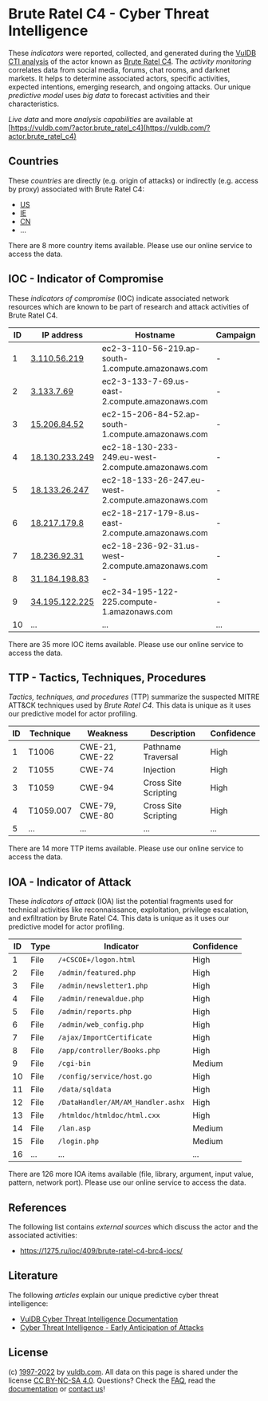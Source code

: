 # Brute Ratel C4 - Cyber Threat Intelligence

These _indicators_ were reported, collected, and generated during the [VulDB CTI analysis](https://vuldb.com/?kb.cti) of the actor known as [Brute Ratel C4](https://vuldb.com/?actor.brute_ratel_c4). The _activity monitoring_ correlates data from social media, forums, chat rooms, and darknet markets. It helps to determine associated actors, specific activities, expected intentions, emerging research, and ongoing attacks. Our unique _predictive model_ uses _big data_ to forecast activities and their characteristics.

_Live data_ and more _analysis capabilities_ are available at [https://vuldb.com/?actor.brute_ratel_c4](https://vuldb.com/?actor.brute_ratel_c4)

## Countries

These _countries_ are directly (e.g. origin of attacks) or indirectly (e.g. access by proxy) associated with Brute Ratel C4:

* [US](https://vuldb.com/?country.us)
* [IE](https://vuldb.com/?country.ie)
* [CN](https://vuldb.com/?country.cn)
* ...

There are 8 more country items available. Please use our online service to access the data.

## IOC - Indicator of Compromise

These _indicators of compromise_ (IOC) indicate associated network resources which are known to be part of research and attack activities of Brute Ratel C4.

ID | IP address | Hostname | Campaign | Confidence
-- | ---------- | -------- | -------- | ----------
1 | [3.110.56.219](https://vuldb.com/?ip.3.110.56.219) | ec2-3-110-56-219.ap-south-1.compute.amazonaws.com | - | Medium
2 | [3.133.7.69](https://vuldb.com/?ip.3.133.7.69) | ec2-3-133-7-69.us-east-2.compute.amazonaws.com | - | Medium
3 | [15.206.84.52](https://vuldb.com/?ip.15.206.84.52) | ec2-15-206-84-52.ap-south-1.compute.amazonaws.com | - | Medium
4 | [18.130.233.249](https://vuldb.com/?ip.18.130.233.249) | ec2-18-130-233-249.eu-west-2.compute.amazonaws.com | - | Medium
5 | [18.133.26.247](https://vuldb.com/?ip.18.133.26.247) | ec2-18-133-26-247.eu-west-2.compute.amazonaws.com | - | Medium
6 | [18.217.179.8](https://vuldb.com/?ip.18.217.179.8) | ec2-18-217-179-8.us-east-2.compute.amazonaws.com | - | Medium
7 | [18.236.92.31](https://vuldb.com/?ip.18.236.92.31) | ec2-18-236-92-31.us-west-2.compute.amazonaws.com | - | Medium
8 | [31.184.198.83](https://vuldb.com/?ip.31.184.198.83) | - | - | High
9 | [34.195.122.225](https://vuldb.com/?ip.34.195.122.225) | ec2-34-195-122-225.compute-1.amazonaws.com | - | Medium
10 | ... | ... | ... | ...

There are 35 more IOC items available. Please use our online service to access the data.

## TTP - Tactics, Techniques, Procedures

_Tactics, techniques, and procedures_ (TTP) summarize the suspected MITRE ATT&CK techniques used by _Brute Ratel C4_. This data is unique as it uses our predictive model for actor profiling.

ID | Technique | Weakness | Description | Confidence
-- | --------- | -------- | ----------- | ----------
1 | T1006 | CWE-21, CWE-22 | Pathname Traversal | High
2 | T1055 | CWE-74 | Injection | High
3 | T1059 | CWE-94 | Cross Site Scripting | High
4 | T1059.007 | CWE-79, CWE-80 | Cross Site Scripting | High
5 | ... | ... | ... | ...

There are 14 more TTP items available. Please use our online service to access the data.

## IOA - Indicator of Attack

These _indicators of attack_ (IOA) list the potential fragments used for technical activities like reconnaissance, exploitation, privilege escalation, and exfiltration by Brute Ratel C4. This data is unique as it uses our predictive model for actor profiling.

ID | Type | Indicator | Confidence
-- | ---- | --------- | ----------
1 | File | `/+CSCOE+/logon.html` | High
2 | File | `/admin/featured.php` | High
3 | File | `/admin/newsletter1.php` | High
4 | File | `/admin/renewaldue.php` | High
5 | File | `/admin/reports.php` | High
6 | File | `/admin/web_config.php` | High
7 | File | `/ajax/ImportCertificate` | High
8 | File | `/app/controller/Books.php` | High
9 | File | `/cgi-bin` | Medium
10 | File | `/config/service/host.go` | High
11 | File | `/data/sqldata` | High
12 | File | `/DataHandler/AM/AM_Handler.ashx` | High
13 | File | `/htmldoc/htmldoc/html.cxx` | High
14 | File | `/lan.asp` | Medium
15 | File | `/login.php` | Medium
16 | ... | ... | ...

There are 126 more IOA items available (file, library, argument, input value, pattern, network port). Please use our online service to access the data.

## References

The following list contains _external sources_ which discuss the actor and the associated activities:

* https://1275.ru/ioc/409/brute-ratel-c4-brc4-iocs/

## Literature

The following _articles_ explain our unique predictive cyber threat intelligence:

* [VulDB Cyber Threat Intelligence Documentation](https://vuldb.com/?kb.cti)
* [Cyber Threat Intelligence - Early Anticipation of Attacks](https://www.scip.ch/en/?labs.20201022)

## License

(c) [1997-2022](https://vuldb.com/?kb.changelog) by [vuldb.com](https://vuldb.com/?kb.about). All data on this page is shared under the license [CC BY-NC-SA 4.0](https://creativecommons.org/licenses/by-nc-sa/4.0/). Questions? Check the [FAQ](https://vuldb.com/?kb.faq), read the [documentation](https://vuldb.com/?kb) or [contact us](https://vuldb.com/?contact)!
